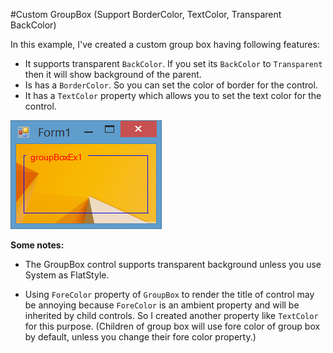 #Custom GroupBox (Support BorderColor, TextColor, Transparent BackColor)

In this example, I've created a custom group box having following features:

- It supports transparent `BackColor`. If you set its `BackColor` to `Transparent` then it will show background of the parent.
- Is has a `BorderColor`. So you can set the color of border for the control.
- It has a `TextColor` property which allows you to set the text color for the control. 

![transparent-bordercolor-textcolor-groupbox](customgroupbox.png)

**Some notes:**

- The GroupBox control supports transparent background unless you use System as FlatStyle.

- Using `ForeColor` property of `GroupBox` to render the title of control may be annoying because `ForeColor` is an ambient property and will be inherited by child controls. So I created another property like `TextColor` for this purpose. (Children of group box will use fore color of group box by default, unless you change their fore color property.)